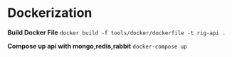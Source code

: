 # Dockerization #

**Build Docker File**
`docker build -f tools/docker/dockerfile -t rig-api .`

**Compose up api with mongo,redis,rabbit**
`docker-compose up`
